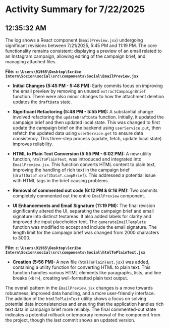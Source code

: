 # Activity Summary for 7/22/2025

## 12:35:32 AM
The log shows a React component (`EmailPreview.jsx`) undergoing significant revisions between 7/21/2025, 5:45 PM and 11:19 PM.  The core functionality remains consistent:  displaying a preview of an email related to an Instagram campaign, allowing editing of the campaign brief, and managing attached files.

**File: `c:\Users\91965\Desktop\Scribe Intern\Socion\social\src\components\Social\EmailPreview.jsx`**

* **Initial Changes (5:45 PM - 5:48 PM):**  Early commits focus on improving the email preview by removing an unused `extractCampaignBrief` function. There were also minor changes to how the attachment deletion updates the `draftData` state.

* **Significant Refactoring (5:48 PM - 5:55 PM):** A substantial change involved refactoring the `updateDraftData` function. Initially, it updated the campaign brief and then updated local state.  This was changed to first update the campaign brief on the backend using `userService.put`, then refetch the updated data using `userService.get` to ensure data consistency.  This three-step process (update, fetch, update local state) improves reliability.


* **HTML to Plain Text Conversion (5:55 PM - 6:02 PM):**  A new utility function, `htmlToPlainText`, was introduced and integrated into `EmailPreview.jsx`. This function converts HTML content to plain text, improving the handling of rich text in the campaign brief (`draftData?.draftData?.campBrief`). This addressed a potential issue with HTML tags in the brief causing problems.


* **Removal of commented out code (6:12 PM & 6:16 PM):**  Two commits completely commented out the entire `EmailPreview` component.


* **UI Enhancements and Email Signature (11:19 PM):** The final revision significantly altered the UI, separating the campaign brief and email signature into distinct textareas. It also added labels for clarity and improved the input placeholder text. The `generateEmailTemplate` function was modified to accept and include the email signature.  The length limit for the campaign brief was changed from 2000 characters to 3000.


**File: `c:\Users\91965\Desktop\Scribe Intern\Socion\social\src\components\Social\htmlToPlainText.jsx`**

* **Creation (5:56 PM):** A new file (`htmlToPlainText.jsx`) was added, containing a utility function for converting HTML to plain text.  This function handles various HTML elements like paragraphs, lists, and line breaks (`<br>`), creating well-formatted plain text output.

The overall pattern in the `EmailPreview.jsx` changes is a move towards robustness, improved data handling, and a more user-friendly interface. The addition of the `htmlToPlainText` utility shows a focus on solving potential data inconsistencies and ensuring that the application handles rich text data in campaign brief more reliably. The final commented-out state indicates a potential rollback or temporary removal of the component from the project, though the last commit shows an updated version.
